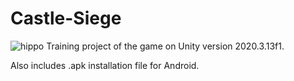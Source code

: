 # Castle-Siege
![hippo](https://media1.giphy.com/media/SaJbQLrWpAo1XbjYGw/giphy.gif)
Training project of the game on Unity version 2020.3.13f1.

Also includes .apk installation file for Android.
